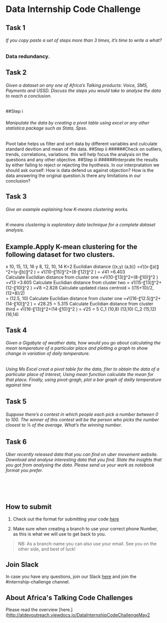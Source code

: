 # Data Internship Code Challenge

## Task 1
###### If you copy paste a set of steps more than 3 times, it’s time to write a what?
### Data redundancy.

## Task 2
###### Given a dataset on any one of Africa’s Talking products: Voice, SMS, Payments and USSD. Discuss the steps you would take to analyse the data to reach a conclusion.
##Step i
###### Manipulate the data by creating a pivot table using excel or any other statistica package such as Stata, Spss.
Pivot tabe helps us filter and sort data by different variables and culculate standard devition and mean of the data.
##Step ii
######Check on outliers, trends, correlations, variations. this will help focus the analysis on the questions and any other objective.
##Step iii
######Interprate the results by either failing to reject or rejecting the hyothesis. In our interpratation we should ask ourself: How is data defend us against objection? How is the data answering the original question.Is there any limitations in our conclusion?



## Task 3
###### Give an example explaining how K-means clustering works.
###### K-means clustering is exploratory data technique for a complete dataset analysis.
## Example.Apply K-mean clustering for the following dataset for two clusters.
x 10, 15, 13, 16
y 8, 12, 10, 14
K=2 
Euclidian distance  {(x,y) (a,b)} =√((x-〖a)〗^2+(y-〖b)〗^2 )
= √((10-〖15)〗^2+(8-〖12)〗^2 )
 =  √41
 =6.403                                                                        
Calculate Euclidian distance from cluster one =√((10-〖13)〗^2+(8-〖10)〗^2 )
=√13
=3.605
Calculate Euclidian distance from cluster two = √((15-〖13)〗^2+(12-〖10)〗^2 )
 =√8
=2.828
Calculate updated class centroid = ((15+10)/2,(12+8)/2)  
= (12.5, 10)
Calculate Euclidian distance from cluster one =√((16-〖12.5)〗^2+(14-〖10)〗^2 )
= √28.25
= 5.315
Calculate Euclidian distance from cluster third = √((16-〖13)〗^2+(14-〖10)〗^2 )
= √25
= 5
C_1    (10,8) (13,10)
C_2   (15,12) (16,14)



## Task 4
###### Given a Gigabyte of weather data, how would you go about calculating the mean temperature of a particular place and plotting a graph to show change in variation of daily temperature.
###### Using Ms Excel creat a pivot table for the data, fiter to obtain the data of a particular place of interest, Using mean function calculate the mean for that place. Finally, using pivot-gragh, plot a bar graph of dailly temperature against time

## Task 5
###### Suppose there’s a contest in which people each pick a number between 0 to 100. The winner of this contest will be the person who picks the number closest to ⅕ of the average. What’s the winning number.

## Task 6
###### Uber recently released data that you can find on uber movement website. Download and analyse interesting data that you find. State the insights that you got from analysing the data. Please send us your work as notebook format you prefer.

<br><br>

## How to submit
1. Check out the format for submitting your code [here](http://atdevoutreach.viewdocs.io/DataInternshipCodeChallengeMay2018/CodeChallengeSteps/)

2.  Make sure when creating a branch to use your correct phone Number, as this is what we will use to get back to you.

> NB: As a branch-name you can also use your email.
> See you on the other side, and best of luck!


## Join Slack
In case you have any questions, join our Slack [here](https://slackin-africastalking.now.sh/) and join the #internship-challenge channel.

## About Africa's Talking Code Challenges
Please read the overview [here.](http://atdevoutreach.viewdocs.io/DataInternshipCodeChallengeMay2
